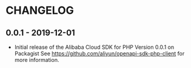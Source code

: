 # CHANGELOG

## 0.0.1 - 2019-12-01

* Initial release of the Alibaba Cloud SDK for PHP Version 0.0.1 on Packagist See <https://github.com/aliyun/openapi-sdk-php-client> for more information.